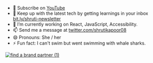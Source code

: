 
<!--
**shrutikapoor08/shrutikapoor08** is a ✨ _special_ ✨ repository because its `README.md` (this file) appears on your GitHub profile.
-->

- 🎥 Subscribe on [YouTube](https://www.youtube.com/shrutikapoor08) 
- 📰 Keep up with the latest tech by getting learnings in your inbox [bit.ly/shruti-newsletter](https://bit.ly/shruti-newsletter)
- 🔭 I’m currently working on React, JavaScript, Accessibility. 
- 📫 Send me a message at [twitter.com/shrutikapoor08](https://x.com/shrutikapoor08)
- 😄 Pronouns: She / her
- ⚡ Fun fact: I can't swim but went swimming with whale sharks.




[![find a brand partner (1)](https://github.com/user-attachments/assets/b6cd7ef8-fd7b-46b7-a398-806906095dcb)](https://github.com/sponsors/shrutikapoor08/)
